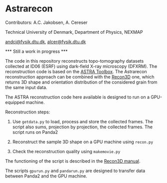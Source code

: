 # Astrarecon

Contributors: A.C. Jakobsen, A. Cereser

Technical University of Denmark, Department of Physics, NEXMAP

andcj@fysik.dtu.dk, alcer@fysik.dtu.dk

*** Still a work in progress ***

The code in this repository reconstructs topo-tomography datasets collected at ID06 (ESRF) using dark-field X-ray microscopy (DFXRM). The reconstruction code is based on the [ASTRA Toolbox](http://www.astra-toolbox.com/). The Astrarecon reconstruction approach can be combined with the [Recon3D](https://github.com/albusdemens/Recon3D) one, which returns 3D shape and orientation distribution of the considered grain from the same input data.

The ASTRA reconstruction code here available is designed to run on a GPU-equipped machine.

Reconstruction steps:

 1. Use `getdata.py` to load, process and store the collected frames. The script also sums, projection by projection, the collected frames. The script runs on Panda2

 2. Reconstruct the sample 3D shape on a GPU machine using `recon.py`

 3. Check the reconstruction quality using `makemovie.py`

 The functioning of the script is described in the [Recon3D manual](https://github.com/albusdemens/Recon3D/blob/master/Manual_Recon3D.pdf).

The scripts `gpurun.py` and `pandarun.py` are designed to transfer data between Panda2 and the GPU machine.
